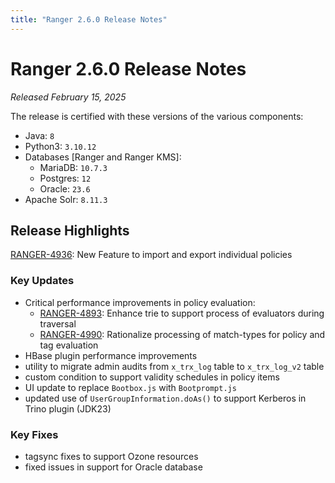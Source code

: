 ```yaml
---
title: "Ranger 2.6.0 Release Notes"
---
```

<!--
 - Licensed to the Apache Software Foundation (ASF) under one or more
 - contributor license agreements.  See the NOTICE file distributed with
 - this work for additional information regarding copyright ownership.
 - The ASF licenses this file to You under the Apache License, Version 2.0
 - (the "License"); you may not use this file except in compliance with
 - the License.  You may obtain a copy of the License at
 -
 -   http://www.apache.org/licenses/LICENSE-2.0
 -
 - Unless required by applicable law or agreed to in writing, software
 - distributed under the License is distributed on an "AS IS" BASIS,
 - WITHOUT WARRANTIES OR CONDITIONS OF ANY KIND, either express or implied.
 - See the License for the specific language governing permissions and
 - limitations under the License.
 -->
# Ranger 2.6.0 Release Notes

*Released February 15, 2025*

The release is certified with these versions of the various components:

- Java: `8`
- Python3: `3.10.12`
- Databases [Ranger and Ranger KMS]:
    - MariaDB: `10.7.3`
    - Postgres: `12`
    - Oracle: `23.6`
- Apache Solr: `8.11.3`

## Release Highlights

[RANGER-4936](https://issues.apache.org/jira/browse/RANGER-4936): New Feature to import and export individual policies  

### Key Updates

- Critical performance improvements in policy evaluation:
  - [RANGER-4893](https://issues.apache.org/jira/browse/RANGER-4893): Enhance trie to support process of evaluators during traversal  
  - [RANGER-4990](https://issues.apache.org/jira/browse/RANGER-4990): Rationalize processing of match-types for policy and tag evaluation  
- HBase plugin performance improvements
- utility to migrate admin audits from `x_trx_log` table to `x_trx_log_v2` table
- custom condition to support validity schedules in policy items
- UI update to replace `Bootbox.js` with `Bootprompt.js`
- updated use of `UserGroupInformation.doAs()` to support Kerberos in Trino plugin (JDK23)

### Key Fixes

- tagsync fixes to support Ozone resources
- fixed issues in support for Oracle database
